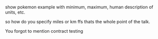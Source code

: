show pokemon example with minimum, maximum, human description of units, etc.

so how do you specify miles or km ffs thats the whole point of the talk.

You forgot to mention contract testing
